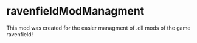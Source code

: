 # ravenfieldModManagment
This mod was created for the easier managment of .dll mods of the game ravenfield!
